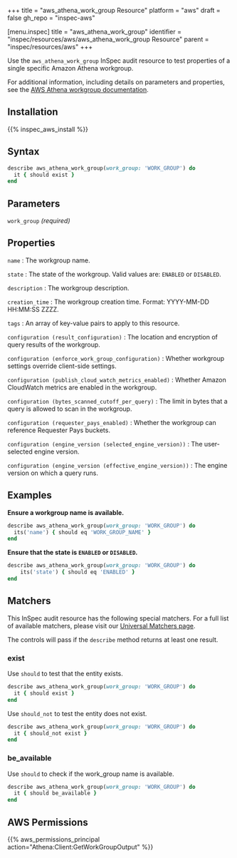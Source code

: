 +++
title = "aws_athena_work_group Resource"
platform = "aws"
draft = false
gh_repo = "inspec-aws"

[menu.inspec]
title = "aws_athena_work_group"
identifier = "inspec/resources/aws/aws_athena_work_group Resource"
parent = "inspec/resources/aws"
+++

Use the `aws_athena_work_group` InSpec audit resource to test properties of a single specific Amazon Athena workgroup.

For additional information, including details on parameters and properties, see the [AWS Athena workgroup documentation](https://docs.aws.amazon.com/AWSCloudFormation/latest/UserGuide/aws-resource-athena-workgroup.html).

## Installation

{{% inspec_aws_install %}}

## Syntax

```ruby
describe aws_athena_work_group(work_group: 'WORK_GROUP') do
  it { should exist }
end
```

## Parameters

`work_group` _(required)_

## Properties

`name`
: The workgroup name.

`state`
: The state of the workgroup. Valid values are: `ENABLED` or `DISABLED`.

`description`
: The workgroup description.

`creation_time`
: The workgroup creation time. Format: YYYY-MM-DD HH:MM:SS ZZZZ.

`tags`
: An array of key-value pairs to apply to this resource.

`configuration (result_configuration)`
: The location and encryption of query results of the workgroup.

`configuration (enforce_work_group_configuration)`
: Whether workgroup settings override client-side settings.

`configuration (publish_cloud_watch_metrics_enabled)`
: Whether Amazon CloudWatch metrics are enabled in the workgroup.

`configuration (bytes_scanned_cutoff_per_query)`
: The limit in bytes that a query is allowed to scan in the workgroup.

`configuration (requester_pays_enabled)`
: Whether the workgroup can reference Requester Pays buckets.

`configuration (engine_version (selected_engine_version))`
: The user-selected engine version.

`configuration (engine_version (effective_engine_version))`
: The engine version on which a query runs.

## Examples

**Ensure a workgroup name is available.**

```ruby
describe aws_athena_work_group(work_group: 'WORK_GROUP') do
  its('name') { should eq 'WORK_GROUP_NAME' }
end
```

**Ensure that the state is `ENABLED` or `DISABLED`.**

```ruby
describe aws_athena_work_group(work_group: 'WORK_GROUP') do
    its('state') { should eq 'ENABLED' }
end
```

## Matchers

This InSpec audit resource has the following special matchers. For a full list of available matchers, please visit our [Universal Matchers page](https://www.inspec.io/docs/reference/matchers/).

The controls will pass if the `describe` method returns at least one result.

### exist

Use `should` to test that the entity exists.

```ruby
describe aws_athena_work_group(work_group: 'WORK_GROUP') do
  it { should exist }
end
```

Use `should_not` to test the entity does not exist.

```ruby
describe aws_athena_work_group(work_group: 'WORK_GROUP') do
  it { should_not exist }
end
```

### be_available

Use `should` to check if the work_group name is available.

```ruby
describe aws_athena_work_group(work_group: 'WORK_GROUP') do
  it { should be_available }
end
```

## AWS Permissions

{{% aws_permissions_principal action="Athena:Client:GetWorkGroupOutput" %}}
